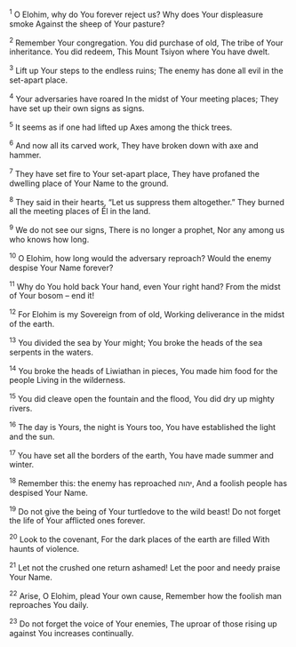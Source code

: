 <sup>1</sup> O Elohim, why do You forever reject us? Why does Your displeasure smoke Against the sheep of Your pasture?

<sup>2</sup> Remember Your congregation. You did purchase of old, The tribe of Your inheritance. You did redeem, This Mount Tsiyon where You have dwelt.

<sup>3</sup> Lift up Your steps to the endless ruins; The enemy has done all evil in the set-apart place.

<sup>4</sup> Your adversaries have roared In the midst of Your meeting places; They have set up their own signs as signs.

<sup>5</sup> It seems as if one had lifted up Axes among the thick trees.

<sup>6</sup> And now all its carved work, They have broken down with axe and hammer.

<sup>7</sup> They have set fire to Your set-apart place, They have profaned the dwelling place of Your Name to the ground.

<sup>8</sup> They said in their hearts, “Let us suppress them altogether.” They burned all the meeting places of Ĕl in the land.

<sup>9</sup> We do not see our signs, There is no longer a prophet, Nor any among us who knows how long.

<sup>10</sup> O Elohim, how long would the adversary reproach? Would the enemy despise Your Name forever?

<sup>11</sup> Why do You hold back Your hand, even Your right hand? From the midst of Your bosom – end it!

<sup>12</sup> For Elohim is my Sovereign from of old, Working deliverance in the midst of the earth.

<sup>13</sup> You divided the sea by Your might; You broke the heads of the sea serpents in the waters.

<sup>14</sup> You broke the heads of Liwiathan in pieces, You made him food for the people Living in the wilderness.

<sup>15</sup> You did cleave open the fountain and the flood, You did dry up mighty rivers.

<sup>16</sup> The day is Yours, the night is Yours too, You have established the light and the sun.

<sup>17</sup> You have set all the borders of the earth, You have made summer and winter.

<sup>18</sup> Remember this: the enemy has reproached יהוה, And a foolish people has despised Your Name.

<sup>19</sup> Do not give the being of Your turtledove to the wild beast! Do not forget the life of Your afflicted ones forever.

<sup>20</sup> Look to the covenant, For the dark places of the earth are filled With haunts of violence.

<sup>21</sup> Let not the crushed one return ashamed! Let the poor and needy praise Your Name.

<sup>22</sup> Arise, O Elohim, plead Your own cause, Remember how the foolish man reproaches You daily.

<sup>23</sup> Do not forget the voice of Your enemies, The uproar of those rising up against You increases continually.

